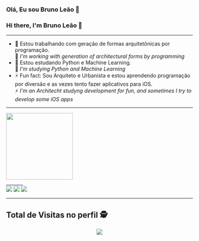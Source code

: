 ### Olá, Eu sou Bruno Leão 👋
### Hi there, I'm Bruno Leão 👋
______

- 🔭  Estou trabalhando com geração de formas arquitetônicas por programação.  
  🔭 *I'm working with generation of architectural forms by programming*
- 🌱  Estou estudando Python e Machine Learning.  
  🌱 *I'm studying Python and Machine Learning*
- ⚡   Fun fact: Sou Arquiteto e Urbanista e estou aprendendo programação por diversão e as vezes tento fazer aplicativos para iOS.  
  ⚡  *I'm an Architecht studyng development for fun, and sometimes I try to develop some iOS apps*
_______

<div>
  <img height="180em" src="https://github-readme-stats.vercel.app/api/top-langs/?username=leaodebrito&layout=compact&langs_count=16&theme=dark"/>
</div>
_______
  
  <div>
  <a href="https://www.instagram.com/_leaodebrito/" target="_blank"><img src="https://img.shields.io/badge/-Instagram-%23E4405F?style=for-the-badge&logo=instagram&logoColor=white" target="_blank"></a>
  <a href = "mailto:leaodebrito@gmail.com"><img src="https://img.shields.io/badge/Gmail-D14836?style=for-the-badge&logo=gmail&logoColor=white" target="_blank"></a>
  <a href="https://www.linkedin.com/in/bruno-leão-msc-774254a9/" target="_blank"><img src="https://img.shields.io/badge/-LinkedIn-%230077B5?style=for-the-badge&logo=linkedin&logoColor=white" target="_blank"></a>   
</div>

_______
<p align="center"> 

 ## Total de Visitas no perfil :detective: <br>
 <p align="center"> 
   <img alingn="center" src="https://profile-counter.glitch.me/leaodebrito/count.svg" />
 </p>

</p>
